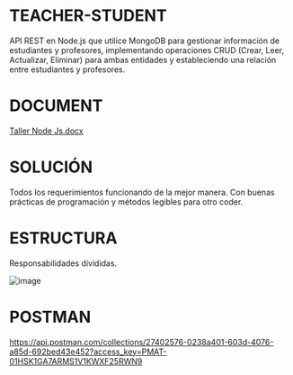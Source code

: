# TEACHER-STUDENT
API REST en Node.js que utilice MongoDB para gestionar información de estudiantes y profesores, implementando operaciones CRUD (Crear, Leer, Actualizar, Eliminar) para ambas entidades y estableciendo una relación entre estudiantes y profesores.

# DOCUMENT
[Taller Node Js.docx](https://github.com/SamuelSml8/TEACHER-STUDENT/files/14722385/Taller.Node.Js.docx)

# SOLUCIÓN

Todos los requerimientos funcionando de la mejor manera. Con buenas prácticas de programación y métodos legibles para otro coder.

# ESTRUCTURA

Responsabilidades divididas.

![image](https://github.com/SamuelSml8/TEACHER-STUDENT/assets/127326262/d6a856a8-4f6d-4401-a4f1-d1352525e753)

# POSTMAN 

https://api.postman.com/collections/27402576-0238a401-603d-4076-a85d-692bed43e452?access_key=PMAT-01HSK1GA7ARMS1V1KWXF25RWN9

